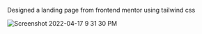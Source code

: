 Designed a landing page from frontend mentor using tailwind css

![Screenshot 2022-04-17 9 31 30 PM](https://user-images.githubusercontent.com/63271529/163738208-fffd5cb9-f46b-406b-9584-28c553bef898.png)

